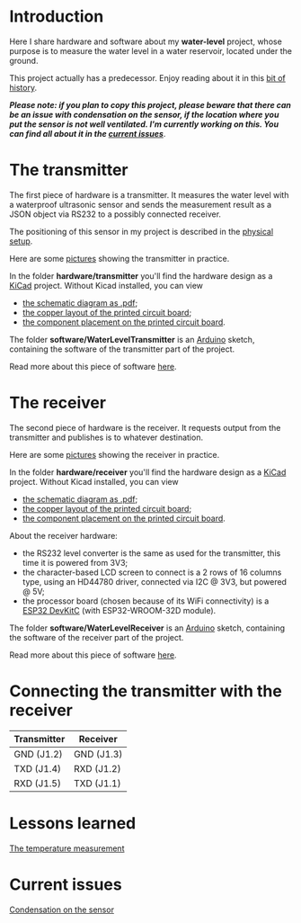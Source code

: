 # Introduction
Here I share hardware and software about my **water-level** project,
whose purpose is to measure the water level in a water reservoir,
located under the ground.

This project actually has a predecessor. Enjoy reading about it in this [bit of history](doc/history.md).

***Please note: if you plan to copy this project, please beware that there can be an issue with
condensation on the sensor, if the location where you put the sensor is not well ventilated.
I'm currently working on this. You can find all about it in the [current issues](#current-issues)***.


# The transmitter
The first piece of hardware is a transmitter.
It measures the water level with a waterproof ultrasonic sensor and sends the measurement result as a JSON object via RS232 to a possibly connected receiver.

The positioning of this sensor in my project is described in the [physical setup](doc/physical.md).

Here are some [pictures](doc/pictures-transmitter.md) showing the transmitter in practice.

In the folder **hardware/transmitter** you'll find the hardware design as a [KiCad](https://www.kicad.org/) project.
Without Kicad installed, you can view
- [the schematic diagram as .pdf](../master/hardware/transmitter.pdf);
- [the copper layout of the printed circuit board](../master/hardware/transmitter_cu.pdf);
- [the component placement on the printed circuit board](../master/hardware/transmitter_silk.pdf).

The folder **software/WaterLevelTransmitter** is an [Arduino](https://www.arduino.cc/) sketch, containing the software of the transmitter part of the project.

Read more about this piece of software [here](doc/water-level-transmitter-software.md).

# The receiver
The second piece of hardware is the receiver.
It requests output from the transmitter and publishes is to whatever destination.

Here are some [pictures](doc/pictures-receiver.md) showing the receiver in practice.

In the folder **hardware/receiver** you'll find the hardware design as a [KiCad](https://www.kicad.org/) project.
Without Kicad installed, you can view
- [the schematic diagram as .pdf](../master/hardware/receiver.pdf);
- [the copper layout of the printed circuit board](../master/hardware/receiver_cu.pdf);
- [the component placement on the printed circuit board](../master/hardware/receiver_silk.pdf).

About the receiver hardware:
- the RS232 level converter is the same as used for the transmitter, this time it is powered from 3V3;
- the character-based LCD screen to connect is a 2 rows of 16 columns type, using an HD44780 driver, connected via I2C @ 3V3, but powered @ 5V;
- the processor board (chosen because of its WiFi connectivity) is a [ESP32 DevKitC](https://docs.espressif.com/projects/esp-idf/en/latest/esp32/hw-reference/esp32/get-started-devkitc.html)
 (with ESP32-WROOM-32D module).

The folder **software/WaterLevelReceiver** is an [Arduino](https://www.arduino.cc/) sketch, containing the software of the receiver part of the project.

Read more about this piece of software [here](doc/water-level-receiver-software.md).

# Connecting the transmitter with the receiver

| Transmitter | Receiver   |
| ----------- | ---------- |
| GND (J1.2)  | GND (J1.3) |
| TXD (J1.4)  | RXD (J1.2) |
| RXD (J1.5)  | TXD (J1.1) |

# Lessons learned
[The temperature measurement](doc/ll01.md)

# Current issues
[Condensation on the sensor](doc/ci01.md)


